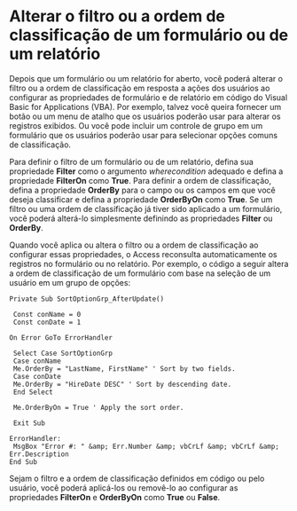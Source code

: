 
# Alterar o filtro ou a ordem de classificação de um formulário ou de um relatório

Depois que um formulário ou um relatório for aberto, você poderá alterar o filtro ou a ordem de classificação em resposta a ações dos usuários ao configurar as propriedades de formulário e de relatório em código do Visual Basic for Applications (VBA). Por exemplo, talvez você queira fornecer um botão ou um menu de atalho que os usuários poderão usar para alterar os registros exibidos. Ou você pode incluir um controle de grupo em um formulário que os usuários poderão usar para selecionar opções comuns de classificação.

Para definir o filtro de um formulário ou de um relatório, defina sua propriedade  **Filter** como o argumento _wherecondition_ adequado e defina a propriedade **FilterOn** como **True**. Para definir a ordem de classificação, defina a propriedade **OrderBy** para o campo ou os campos em que você deseja classificar e defina a propriedade **OrderByOn** como **True**. Se um filtro ou uma ordem de classificação já tiver sido aplicado a um formulário, você poderá alterá-lo simplesmente definindo as propriedades **Filter** ou **OrderBy**.

Quando você aplica ou altera o filtro ou a ordem de classificação ao configurar essas propriedades, o Access reconsulta automaticamente os registros no formulário ou no relatório. Por exemplo, o código a seguir altera a ordem de classificação de um formulário com base na seleção de um usuário em um grupo de opções:




```
Private Sub SortOptionGrp_AfterUpdate() 
 
 Const conName = 0 
 Const conDate = 1 
 
On Error GoTo ErrorHandler 
 
 Select Case SortOptionGrp 
 Case conName 
 Me.OrderBy = "LastName, FirstName" ' Sort by two fields. 
 Case conDate 
 Me.OrderBy = "HireDate DESC" ' Sort by descending date. 
 End Select 
 
 Me.OrderByOn = True ' Apply the sort order. 
 
 Exit Sub 
 
ErrorHandler: 
 MsgBox "Error #: " &amp; Err.Number &amp; vbCrLf &amp; vbCrLf &amp; Err.Description 
End Sub 

```

Sejam o filtro e a ordem de classificação definidos em código ou pelo usuário, você poderá aplicá-los ou removê-lo ao configurar as propriedades  **FilterOn** e **OrderByOn** como **True** ou **False**.
